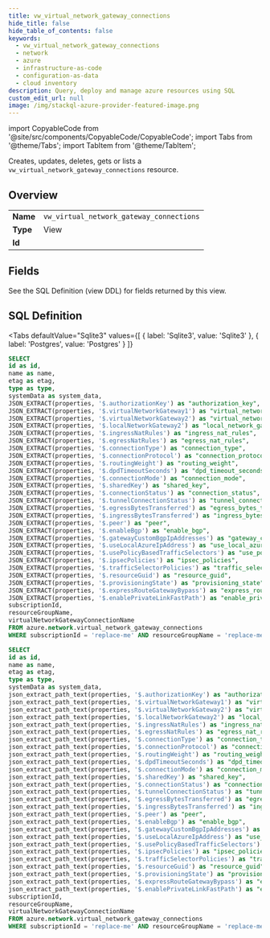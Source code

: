 ```yaml
--- 
title: vw_virtual_network_gateway_connections
hide_title: false
hide_table_of_contents: false
keywords:
  - vw_virtual_network_gateway_connections
  - network
  - azure
  - infrastructure-as-code
  - configuration-as-data
  - cloud inventory
description: Query, deploy and manage azure resources using SQL
custom_edit_url: null
image: /img/stackql-azure-provider-featured-image.png
---
```


import CopyableCode from '@site/src/components/CopyableCode/CopyableCode';
import Tabs from '@theme/Tabs';
import TabItem from '@theme/TabItem';

Creates, updates, deletes, gets or lists a <code>vw_virtual_network_gateway_connections</code> resource.

## Overview
<table><tbody>
<tr><td><b>Name</b></td><td><code>vw_virtual_network_gateway_connections</code></td></tr>
<tr><td><b>Type</b></td><td>View</td></tr>
<tr><td><b>Id</b></td><td><CopyableCode code="azure.network.vw_virtual_network_gateway_connections" /></td></tr>
</tbody></table>

## Fields

See the SQL Definition (view DDL) for fields returned by this view.

## SQL Definition

<Tabs
defaultValue="Sqlite3"
values={[
{ label: 'Sqlite3', value: 'Sqlite3' },
{ label: 'Postgres', value: 'Postgres' }
]}
>
<TabItem value="Sqlite3">

```sql
SELECT
id as id,
name as name,
etag as etag,
type as type,
systemData as system_data,
JSON_EXTRACT(properties, '$.authorizationKey') as "authorization_key",
JSON_EXTRACT(properties, '$.virtualNetworkGateway1') as "virtual_network_gateway1",
JSON_EXTRACT(properties, '$.virtualNetworkGateway2') as "virtual_network_gateway2",
JSON_EXTRACT(properties, '$.localNetworkGateway2') as "local_network_gateway2",
JSON_EXTRACT(properties, '$.ingressNatRules') as "ingress_nat_rules",
JSON_EXTRACT(properties, '$.egressNatRules') as "egress_nat_rules",
JSON_EXTRACT(properties, '$.connectionType') as "connection_type",
JSON_EXTRACT(properties, '$.connectionProtocol') as "connection_protocol",
JSON_EXTRACT(properties, '$.routingWeight') as "routing_weight",
JSON_EXTRACT(properties, '$.dpdTimeoutSeconds') as "dpd_timeout_seconds",
JSON_EXTRACT(properties, '$.connectionMode') as "connection_mode",
JSON_EXTRACT(properties, '$.sharedKey') as "shared_key",
JSON_EXTRACT(properties, '$.connectionStatus') as "connection_status",
JSON_EXTRACT(properties, '$.tunnelConnectionStatus') as "tunnel_connection_status",
JSON_EXTRACT(properties, '$.egressBytesTransferred') as "egress_bytes_transferred",
JSON_EXTRACT(properties, '$.ingressBytesTransferred') as "ingress_bytes_transferred",
JSON_EXTRACT(properties, '$.peer') as "peer",
JSON_EXTRACT(properties, '$.enableBgp') as "enable_bgp",
JSON_EXTRACT(properties, '$.gatewayCustomBgpIpAddresses') as "gateway_custom_bgp_ip_addresses",
JSON_EXTRACT(properties, '$.useLocalAzureIpAddress') as "use_local_azure_ip_address",
JSON_EXTRACT(properties, '$.usePolicyBasedTrafficSelectors') as "use_policy_based_traffic_selectors",
JSON_EXTRACT(properties, '$.ipsecPolicies') as "ipsec_policies",
JSON_EXTRACT(properties, '$.trafficSelectorPolicies') as "traffic_selector_policies",
JSON_EXTRACT(properties, '$.resourceGuid') as "resource_guid",
JSON_EXTRACT(properties, '$.provisioningState') as "provisioning_state",
JSON_EXTRACT(properties, '$.expressRouteGatewayBypass') as "express_route_gateway_bypass",
JSON_EXTRACT(properties, '$.enablePrivateLinkFastPath') as "enable_private_link_fast_path",
subscriptionId,
resourceGroupName,
virtualNetworkGatewayConnectionName
FROM azure.network.virtual_network_gateway_connections
WHERE subscriptionId = 'replace-me' AND resourceGroupName = 'replace-me';
```

</TabItem>
<TabItem value="Postgres">

```sql
SELECT
id as id,
name as name,
etag as etag,
type as type,
systemData as system_data,
json_extract_path_text(properties, '$.authorizationKey') as "authorization_key",
json_extract_path_text(properties, '$.virtualNetworkGateway1') as "virtual_network_gateway1",
json_extract_path_text(properties, '$.virtualNetworkGateway2') as "virtual_network_gateway2",
json_extract_path_text(properties, '$.localNetworkGateway2') as "local_network_gateway2",
json_extract_path_text(properties, '$.ingressNatRules') as "ingress_nat_rules",
json_extract_path_text(properties, '$.egressNatRules') as "egress_nat_rules",
json_extract_path_text(properties, '$.connectionType') as "connection_type",
json_extract_path_text(properties, '$.connectionProtocol') as "connection_protocol",
json_extract_path_text(properties, '$.routingWeight') as "routing_weight",
json_extract_path_text(properties, '$.dpdTimeoutSeconds') as "dpd_timeout_seconds",
json_extract_path_text(properties, '$.connectionMode') as "connection_mode",
json_extract_path_text(properties, '$.sharedKey') as "shared_key",
json_extract_path_text(properties, '$.connectionStatus') as "connection_status",
json_extract_path_text(properties, '$.tunnelConnectionStatus') as "tunnel_connection_status",
json_extract_path_text(properties, '$.egressBytesTransferred') as "egress_bytes_transferred",
json_extract_path_text(properties, '$.ingressBytesTransferred') as "ingress_bytes_transferred",
json_extract_path_text(properties, '$.peer') as "peer",
json_extract_path_text(properties, '$.enableBgp') as "enable_bgp",
json_extract_path_text(properties, '$.gatewayCustomBgpIpAddresses') as "gateway_custom_bgp_ip_addresses",
json_extract_path_text(properties, '$.useLocalAzureIpAddress') as "use_local_azure_ip_address",
json_extract_path_text(properties, '$.usePolicyBasedTrafficSelectors') as "use_policy_based_traffic_selectors",
json_extract_path_text(properties, '$.ipsecPolicies') as "ipsec_policies",
json_extract_path_text(properties, '$.trafficSelectorPolicies') as "traffic_selector_policies",
json_extract_path_text(properties, '$.resourceGuid') as "resource_guid",
json_extract_path_text(properties, '$.provisioningState') as "provisioning_state",
json_extract_path_text(properties, '$.expressRouteGatewayBypass') as "express_route_gateway_bypass",
json_extract_path_text(properties, '$.enablePrivateLinkFastPath') as "enable_private_link_fast_path",
subscriptionId,
resourceGroupName,
virtualNetworkGatewayConnectionName
FROM azure.network.virtual_network_gateway_connections
WHERE subscriptionId = 'replace-me' AND resourceGroupName = 'replace-me';
```

</TabItem>
</Tabs>

